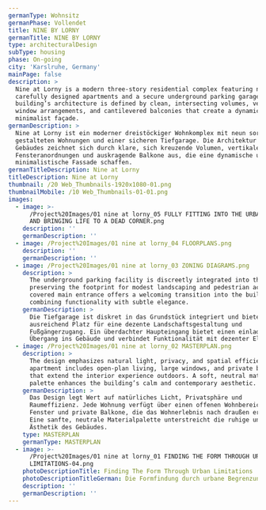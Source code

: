 ```yaml
---
germanType: Wohnsitz
germanPhase: Vollendet
title: NINE BY LORNY
germanTitle: NINE BY LORNY
type: architecturalDesign
subType: housing
phase: On-going
city: 'Karslruhe, Germany'
mainPage: false
description: >
  Nine at Lorny is a modern three-story residential complex featuring nine
  carefully designed apartments and a secure underground parking garage. The
  building’s architecture is defined by clean, intersecting volumes, vertical
  window arrangements, and cantilevered balconies that create a dynamic and
  minimalist façade.
germanDescription: >
  Nine at Lorny ist ein moderner dreistöckiger Wohnkomplex mit neun sorgfältig
  gestalteten Wohnungen und einer sicheren Tiefgarage. Die Architektur des
  Gebäudes zeichnet sich durch klare, sich kreuzende Volumen, vertikale
  Fensteranordnungen und auskragende Balkone aus, die eine dynamische und
  minimalistische Fassade schaffen.
germanTitleDescription: Nine at Lorny
titleDescription: Nine at Lorny
thumbnail: /20 Web_Thumbnails-1920x1080-01.png
thumbnailMobile: /10 Web_Thumbnails-01-01.png
images:
  - image: >-
      /Project%20Images/01 nine at lorny_05 FULLY FITTING INTO THE URBAN CONTEXT
      AND BRINGING LIFE TO A DEAD CORNER.png
    description: ''
    germanDescription: ''
  - image: /Project%20Images/01 nine at lorny_04 FLOORPLANS.png
    description: ''
    germanDescription: ''
  - image: /Project%20Images/01 nine at lorny_03 ZONING DIAGRAMS.png
    description: >
      The underground parking facility is discreetly integrated into the site,
      preserving the footprint for modest landscaping and pedestrian access. A
      covered main entrance offers a welcoming transition into the building,
      combining functionality with subtle elegance.
    germanDescription: >
      Die Tiefgarage ist diskret in das Grundstück integriert und bietet
      ausreichend Platz für eine dezente Landschaftsgestaltung und
      Fußgängerzugang. Ein überdachter Haupteingang bietet einen einladenden
      Übergang ins Gebäude und verbindet Funktionalität mit dezenter Eleganz.
  - image: /Project%20Images/01 nine at lorny_02 MASTERPLAN.png
    description: >
      The design emphasizes natural light, privacy, and spatial efficiency. Each
      apartment includes open-plan living, large windows, and private balconies
      that extend the interior experience outdoors. A soft, neutral material
      palette enhances the building’s calm and contemporary aesthetic.
    germanDescription: >
      Das Design legt Wert auf natürliches Licht, Privatsphäre und
      Raumeffizienz. Jede Wohnung verfügt über einen offenen Wohnbereich, große
      Fenster und private Balkone, die das Wohnerlebnis nach draußen erweitern.
      Eine sanfte, neutrale Materialpalette unterstreicht die ruhige und moderne
      Ästhetik des Gebäudes.
    type: MASTERPLAN
    germanType: MASTERPLAN
  - image: >-
      /Project%20Images/01 nine at lorny_01 FINDING THE FORM THROUGH URBAN
      LIMITATIONS-04.png
    photoDescriptionTitle: Finding The Form Through Urban Limitations
    photoDescriptionTitleGerman: Die Formfindung durch urbane Begrenzungen
    description: ''
    germanDescription: ''
---
```


